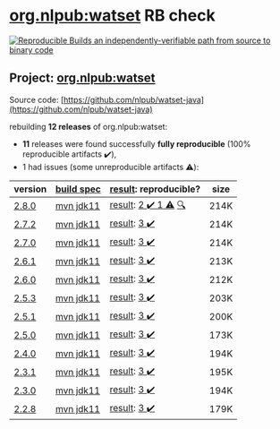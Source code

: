 [org.nlpub:watset](https://search.maven.org/artifact/org.nlpub/watset/) RB check
=======

[![Reproducible Builds](https://reproducible-builds.org/images/logos/rb.svg) an independently-verifiable path from source to binary code](https://reproducible-builds.org/)

## Project: [org.nlpub:watset](https://search.maven.org/artifact/org.nlpub/watset/)

Source code: [https://github.com/nlpub/watset-java](https://github.com/nlpub/watset-java)

rebuilding **12 releases** of org.nlpub:watset:
- **11** releases were found successfully **fully reproducible** (100% reproducible artifacts :heavy_check_mark:),
- 1 had issues (some unreproducible artifacts :warning:):

| version | [build spec](/BUILDSPEC.md) | [result](https://reproducible-builds.org/docs/jvm/): reproducible? | size |
| -- | --------- | ------ | -- |
| [2.8.0](https://search.maven.org/artifact/org.nlpub/watset/2.8.0/pom) | [mvn jdk11](watset-2.8.0.buildspec) | [result](watset-2.8.0.buildinfo): [2 :heavy_check_mark:  1 :warning:](watset-2.8.0.buildcompare) [:mag:](watset-2.8.0.diffoscope) | 214K |
| [2.7.2](https://search.maven.org/artifact/org.nlpub/watset/2.7.2/pom) | [mvn jdk11](watset-2.7.2.buildspec) | [result](watset-2.7.2.buildinfo): [3 :heavy_check_mark: ](watset-2.7.2.buildcompare) | 214K |
| [2.7.0](https://search.maven.org/artifact/org.nlpub/watset/2.7.0/pom) | [mvn jdk11](watset-2.7.0.buildspec) | [result](watset-2.7.0.buildinfo): [3 :heavy_check_mark: ](watset-2.7.0.buildcompare) | 214K |
| [2.6.1](https://search.maven.org/artifact/org.nlpub/watset/2.6.1/pom) | [mvn jdk11](watset-2.6.1.buildspec) | [result](watset-2.6.1.buildinfo): [3 :heavy_check_mark: ](watset-2.6.1.buildcompare) | 213K |
| [2.6.0](https://search.maven.org/artifact/org.nlpub/watset/2.6.0/pom) | [mvn jdk11](watset-2.6.0.buildspec) | [result](watset-2.6.0.buildinfo): [3 :heavy_check_mark: ](watset-2.6.0.buildcompare) | 212K |
| [2.5.3](https://search.maven.org/artifact/org.nlpub/watset/2.5.3/pom) | [mvn jdk11](watset-2.5.3.buildspec) | [result](watset-2.5.3.buildinfo): [3 :heavy_check_mark: ](watset-2.5.3.buildcompare) | 203K |
| [2.5.1](https://search.maven.org/artifact/org.nlpub/watset/2.5.1/pom) | [mvn jdk11](watset-2.5.1.buildspec) | [result](watset-2.5.1.buildinfo): [3 :heavy_check_mark: ](watset-2.5.1.buildcompare) | 200K |
| [2.5.0](https://search.maven.org/artifact/org.nlpub/watset/2.5.0/pom) | [mvn jdk11](watset-2.5.0.buildspec) | [result](watset-2.5.0.buildinfo): [3 :heavy_check_mark: ](watset-2.5.0.buildcompare) | 173K |
| [2.4.0](https://search.maven.org/artifact/org.nlpub/watset/2.4.0/pom) | [mvn jdk11](watset-2.4.0.buildspec) | [result](watset-2.4.0.buildinfo): [3 :heavy_check_mark: ](watset-2.4.0.buildcompare) | 194K |
| [2.3.1](https://search.maven.org/artifact/org.nlpub/watset/2.3.1/pom) | [mvn jdk11](watset-2.3.1.buildspec) | [result](watset-2.3.1.buildinfo): [3 :heavy_check_mark: ](watset-2.3.1.buildcompare) | 195K |
| [2.3.0](https://search.maven.org/artifact/org.nlpub/watset/2.3.0/pom) | [mvn jdk11](watset-2.3.0.buildspec) | [result](watset-2.3.0.buildinfo): [3 :heavy_check_mark: ](watset-2.3.0.buildcompare) | 194K |
| [2.2.8](https://search.maven.org/artifact/org.nlpub/watset/2.2.8/pom) | [mvn jdk11](watset-2.2.8.buildspec) | [result](watset-2.2.8.buildinfo): [3 :heavy_check_mark: ](watset-2.2.8.buildcompare) | 179K |
